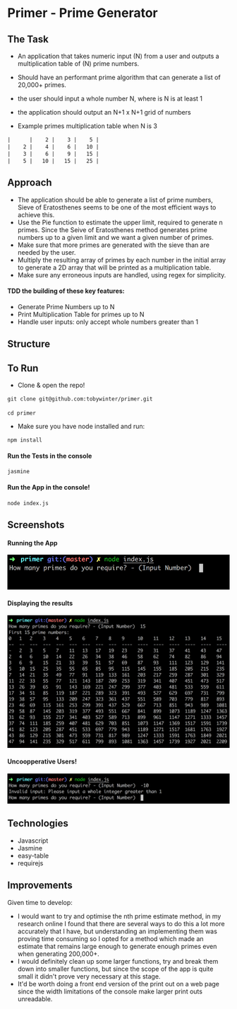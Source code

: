 
Primer - Prime Generator
========================

## The Task
* An application that takes numeric input (N) from a user and outputs a multiplication table of (N) prime numbers.
* Should have an performant prime algorithm that can generate a list of 20,000+ primes.
* the user should input a whole number N, where is N is at least 1
* the application should output an N+1 x N+1 grid of numbers

* Example primes multiplication table when N is 3
```
|      |    2 |    3 |    5 |
|    2 |    4 |    6 |   10 |
|    3 |    6 |    9 |   15 |
|    5 |   10 |   15 |   25 |
```

## Approach
- The application should be able to generate a list of prime numbers, Sieve of Eratosthenes seems to be one of the most efficient ways to achieve this.
- Use the Pie function to estimate the upper limit, required to generate n primes. Since the Seive of Eratosthenes method generates prime numbers up to a given limit and we want a given number of primes.
- Make sure that more primes are generated with the sieve than are needed by the user.
- Multiply the resulting array of primes by each number in the initial array to generate a 2D array that will be printed as a multiplication table.
- Make sure any erroneous inputs are handled, using regex for simplicity.



#### TDD the building of these key features:
- Generate Prime Numbers up to N
- Print Multiplication Table for primes up to N
- Handle user inputs: only accept whole numbers greater than 1

## Structure

## To Run

- Clone & open the repo!

```
git clone git@github.com:tobywinter/primer.git

cd primer
```
- Make sure you have node installed and run:

```
npm install
```

#### Run the Tests in the console

```
jasmine
```

#### Run the App in the console!

```
node index.js

```

## Screenshots
#### Running the App

![Running the App](imgs/run_app.png)

#### Displaying the results
![Displaying the results](imgs/results_display.png)

#### Uncoopperative Users!
![Input handling](imgs/input_handling.png)

## Technologies
 - Javascript
 - Jasmine
 - easy-table
 - requirejs

## Improvements

Given time to develop:
- I would want to try and optimise the nth prime estimate method, in my research online I found that there are several ways to do this a lot more accurately that I have, but understanding an implementing them was proving time consuming so I opted for a method which made an estimate that remains large enough to generate enough primes even when generating 200,000+.
- I would definitely clean up some larger functions, try and break them down into smaller functions, but since the scope of the app is quite small it didn't prove very necessary at this stage.
- It'd be worth doing a front end version of the print out on a web page since the width limitations of the console make larger print outs unreadable.
